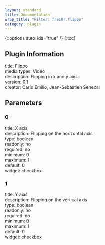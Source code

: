 ```yaml
---
layout: standard
title: Documentation
wrap_title: "Filter: frei0r.flippo"
category: plugin
---
```

{::options auto_ids="true" /}
{:toc}

## Plugin Information

title: Flippo  
media types:
Video  
description: Flipping in x and y axis  
version: 0.1  
creator: Carlo Emilio, Jean-Sebastien Senecal  

## Parameters

### 0

title: X axis    
description:
Flipping on the horizontal axis  
type: boolean  
readonly: no  
required: no  
minimum: 0  
maximum: 1  
default: 0  
widget: checkbox  

### 1

title: Y axis    
description:
Flipping on the vertical axis  
type: boolean  
readonly: no  
required: no  
minimum: 0  
maximum: 1  
default: 0  
widget: checkbox  

